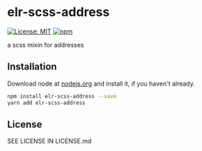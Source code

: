# elr-scss-address

[![License: MIT](https://img.shields.io/badge/License-MIT-yellow.svg)](https://opensource.org/licenses/MIT)
[![npm](https://img.shields.io/npm/dm/elr-scss-address.svg?style=flat)](https://npmjs.com/package/elr-scss-address)

a scss mixin for addresses

## Installation

Download node at [nodejs.org](http://nodejs.org) and install it, if you haven't already.

```sh
npm install elr-scss-address --save
yarn add elr-scss-address
```

## License

SEE LICENSE IN LICENSE.md
